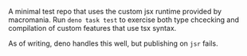A minimal test repo that uses the custom jsx runtime provided by macromania. Run `deno task test` to exercise both type chcecking and compilation of custom features that use tsx syntax.

As of writing, deno handles this well, but publishing on `jsr` fails.